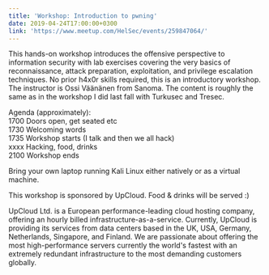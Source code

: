 ```yaml
---
title: 'Workshop: Introduction to pwning'
date: 2019-04-24T17:00:00+0300
link: 'https://www.meetup.com/HelSec/events/259847064/'
---
```


This hands-on workshop introduces the offensive perspective to information security with lab exercises covering the very basics of reconnaissance, attack preparation, exploitation, and privilege escalation techniques. No prior h4x0r skills required, this is an introductory workshop. The instructor is Ossi Väänänen from Sanoma. The content is roughly the same as in the workshop I did last fall with Turkusec and Tresec.

 Agenda (approximately):  
1700 Doors open, get seated etc  
1730 Welcoming words  
1735 Workshop starts (I talk and then we all hack)  
xxxx Hacking, food, drinks  
2100 Workshop ends

 Bring your own laptop running Kali Linux either natively or as a virtual machine.

 This workshop is sponsored by UpCloud. Food & drinks will be served :)

 UpCloud Ltd. is a European performance-leading cloud hosting company, offering an hourly billed infrastructure-as-a-service. Currently, UpCloud is providing its services from data centers based in the UK, USA, Germany, Netherlands, Singapore, and Finland. We are passionate about offering the most high-performance servers currently the world's fastest with an extremely redundant infrastructure to the most demanding customers globally.

 